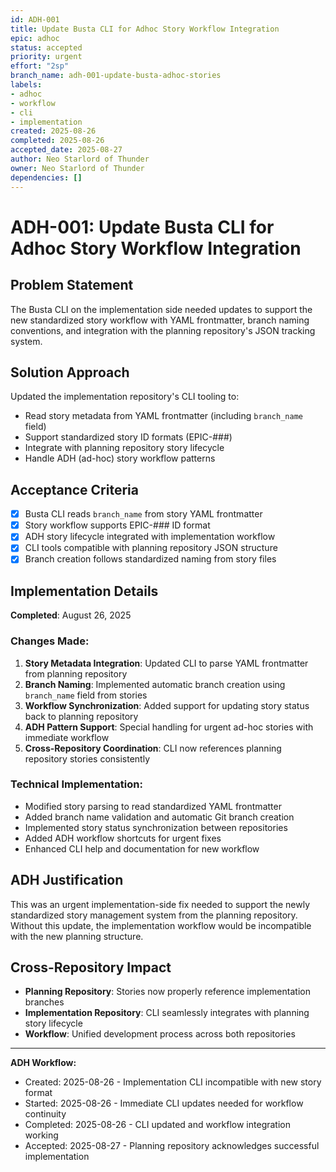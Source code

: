 ```yaml
---
id: ADH-001
title: Update Busta CLI for Adhoc Story Workflow Integration
epic: adhoc
status: accepted
priority: urgent
effort: "2sp"
branch_name: adh-001-update-busta-adhoc-stories
labels:
- adhoc
- workflow
- cli
- implementation
created: 2025-08-26
completed: 2025-08-26
accepted_date: 2025-08-27
author: Neo Starlord of Thunder
owner: Neo Starlord of Thunder
dependencies: []
---
```


# ADH-001: Update Busta CLI for Adhoc Story Workflow Integration

## Problem Statement
The Busta CLI on the implementation side needed updates to support the new standardized story workflow with YAML frontmatter, branch naming conventions, and integration with the planning repository's JSON tracking system.

## Solution Approach
Updated the implementation repository's CLI tooling to:
- Read story metadata from YAML frontmatter (including `branch_name` field)
- Support standardized story ID formats (EPIC-###)
- Integrate with planning repository story lifecycle
- Handle ADH (ad-hoc) story workflow patterns

## Acceptance Criteria
- [x] Busta CLI reads `branch_name` from story YAML frontmatter
- [x] Story workflow supports EPIC-### ID format
- [x] ADH story lifecycle integrated with implementation workflow
- [x] CLI tools compatible with planning repository JSON structure
- [x] Branch creation follows standardized naming from story files

## Implementation Details
**Completed**: August 26, 2025

### Changes Made:
1. **Story Metadata Integration**: Updated CLI to parse YAML frontmatter from planning repository
2. **Branch Naming**: Implemented automatic branch creation using `branch_name` field from stories
3. **Workflow Synchronization**: Added support for updating story status back to planning repository
4. **ADH Pattern Support**: Special handling for urgent ad-hoc stories with immediate workflow
5. **Cross-Repository Coordination**: CLI now references planning repository stories consistently

### Technical Implementation:
- Modified story parsing to read standardized YAML frontmatter
- Added branch name validation and automatic Git branch creation
- Implemented story status synchronization between repositories
- Added ADH workflow shortcuts for urgent fixes
- Enhanced CLI help and documentation for new workflow

## ADH Justification
This was an urgent implementation-side fix needed to support the newly standardized story management system from the planning repository. Without this update, the implementation workflow would be incompatible with the new planning structure.

## Cross-Repository Impact
- **Planning Repository**: Stories now properly reference implementation branches
- **Implementation Repository**: CLI seamlessly integrates with planning story lifecycle
- **Workflow**: Unified development process across both repositories

---
**ADH Workflow:**
- Created: 2025-08-26 - Implementation CLI incompatible with new story format
- Started: 2025-08-26 - Immediate CLI updates needed for workflow continuity
- Completed: 2025-08-26 - CLI updated and workflow integration working
- Accepted: 2025-08-27 - Planning repository acknowledges successful implementation

